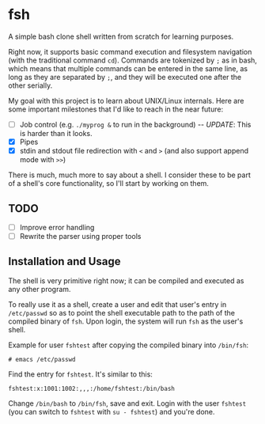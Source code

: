 # fsh

A simple bash clone shell written from scratch for learning purposes.

Right now, it supports basic command execution and filesystem navigation (with the traditional command `cd`). Commands are tokenized by `;` as in bash, which means that multiple commands can be entered in the same line, as long as they are separated by `;`, and they will be executed one after the other serially.

My goal with this project is to learn about UNIX/Linux internals. Here are some important milestones that I'd like to reach in the near future:

- [ ] Job control (e.g. `./myprog &` to run in the background) -- *UPDATE*: This is harder than it looks.
- [X] Pipes
- [X] stdin and stdout file redirection with `<` and `>` (and also support append mode with `>>`)

There is much, much more to say about a shell. I consider these to be part of a shell's core functionality, so I'll start by working on them.

## TODO

- [ ] Improve error handling
- [ ] Rewrite the parser using proper tools

## Installation and Usage

The shell is very primitive right now; it can be compiled and executed as any other program.

To really use it as a shell, create a user and edit that user's entry in `/etc/passwd` so as to point the shell executable path to the path of the compiled binary of `fsh`. Upon login, the system will run `fsh` as the user's shell.

Example for user `fshtest` after copying the compiled binary into `/bin/fsh`:

```
# emacs /etc/passwd
```

Find the entry for `fshtest`. It's similar to this:

```
fshtest:x:1001:1002:,,,:/home/fshtest:/bin/bash
```

Change `/bin/bash` to `/bin/fsh`, save and exit. Login with the user `fshtest` (you can switch to `fshtest` with `su - fshtest`) and you're done.

